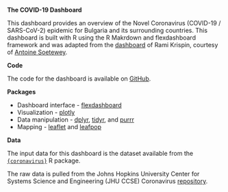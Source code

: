 **The COVID-19 Dashboard**

This dashboard provides an overview of the Novel Coronavirus (COVID-19 / SARS-CoV-2) epidemic for Bulgaria and its surrounding countries. This dashboard is built with R using the R Makrdown and flexdashboard framework and was adapted from the [dashboard](https://ramikrispin.github.io) of Rami Krispin, courtesy of [Antoine Soetewey](https://github.com/AntoineSoetewey).

**Code**

The code for the dashboard is available on [GitHub](https://github.com/Met0o/COVID).

**Packages**

* Dashboard interface - [flexdashboard](https://rmarkdown.rstudio.com/flexdashboard/)
* Visualization - [plotly](https://plot.ly/r/)
* Data manipulation - [dplyr](https://dplyr.tidyverse.org/), [tidyr](https://tidyr.tidyverse.org/), and [purrr](https://purrr.tidyverse.org/)
* Mapping - [leaflet](https://rstudio.github.io/leaflet/) and [leafpop](https://github.com/r-spatial/leafpop)

**Data**

The input data for this dashboard is the dataset available from the [`{coronavirus}`](https://github.com/RamiKrispin/coronavirus) R package.

The raw data is pulled from the Johns Hopkins University Center for Systems Science and Engineering (JHU CCSE) Coronavirus [repository](https://github.com/RamiKrispin/coronavirus-csv).
